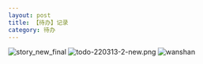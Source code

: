 ```yaml
---
layout: post
title: 【待办】记录
category: 待办
---
```

![story_new_final](http://r8o5ulg0o.hd-bkt.clouddn.com/img/story_new_final.png)
![todo-220313-2-new.png](http://r8o5ulg0o.hd-bkt.clouddn.com/img/todo-220313-2-new.png)
![wanshan](http://r8o5ulg0o.hd-bkt.clouddn.com/img/wanshan.png)

  




